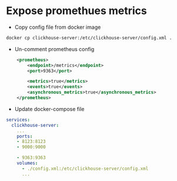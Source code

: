 # Expose promethues metrics

- Copy config file from docker image

```sh
docker cp clickhouse-server:/etc/clickhouse-server/config.xml .
```

- Un-comment prometheus config
```xml
    <prometheus>
        <endpoint>/metrics</endpoint>
        <port>9363</port>

        <metrics>true</metrics>
        <events>true</events>
        <asynchronous_metrics>true</asynchronous_metrics>
    </prometheus>
```

- Update docker-compose file

```yaml
services:
  clickhouse-server:
    ...
    ports:
    - 8123:8123 
    - 9000:9000

    - 9363:9363
    volumes:
      - ./config.xml:/etc/clickhouse-server/config.xml
      ...
      
```